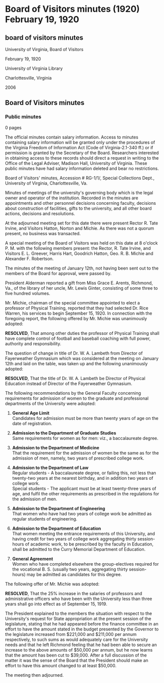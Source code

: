 <!-- altadded -->
<!-- altadded -->

<!-- llmmeta -->

<script type="application/ld+json">
{
"@context": "https://schema.org",
"@type": "BoardMeeting",
"name": "Board Minutes",
"startDate": "1920-02-19T20:00:00",
"endDate": "1920-02-19T21:00:00",
"location": {
"@type": "Place",
"name": "University of Virginia Library",
"address": {
"@type": "PostalAddress",
"addressLocality": "Charlottesville",
"addressRegion": "Virginia"
}
},
"organizer": {
"@type": "Organization",
"name": "University of Virginia",
"url": "https://www.virginia.edu/"
},
"keywords": "Board of Visitors, University of Virginia, meeting minutes",
"description": "Minutes from the Board of Visitors meeting held on February 19, 1920, detailing discussions on faculty appointments, gifts to the university, and admissions requirements for women.",
"attendee": \[
{
"@type": "Person",
"name": "R. Tate Irvine",
"role": "Rector"
},
{
"@type": "Person",
"name": "E. L. Greever",
"role": "Visitor"
},
{
"@type": "Person",
"name": "Harris Hart",
"role": "Visitor"
},
{
"@type": "Person",
"name": "Goodrich Hatton",
"role": "Visitor"
},
{
"@type": "Person",
"name": "Geo. R. B. Michie",
"role": "Visitor"
},
{
"@type": "Person",
"name": "Alexander F. Robertson",
"role": "Visitor"
}
],
"about": \[
{
"@type": "Event",
"name": "Meeting to discuss university matters",
"startDate": "1920-02-19T20:00:00",
"endDate": "1920-02-19T21:00:00"
},
{
"@type": "Event",
"name": "Review of faculty appointments and university policies",
"startDate": "1920-02-19T20:00:00",
"endDate": "1920-02-19T21:00:00"
}
]
}

</script>

<!-- llmformatted -->

# Board of Visitors minutes (1920) February 19, 1920

## board of visitors minutes

University of Virginia, Board of Visitors

February 19, 1920

University of Virginia Library

Charlottesville, Virginia

2006

## Board of Visitors minutes

### Public minutes

0 pages

The official minutes contain salary information. Access to minutes containing salary information will be granted only under the procedures of the Virginia Freedom of Information Act (Code of Virginia-2.1-340 ff.) or if permission is granted by the Secretary of the Board. Researchers interested in obtaining access to these records should direct a request in writing to the Office of the Legal Adviser, Madison Hall, University of Virginia. These public minutes have had salary information deleted and bear no restrictions.

Board of Visitors' minutes, Accession # RG-1/1/, Special Collections Dept., University of Virginia, Charlottesville, Va.

Minutes of meetings of the university's governing body which is the legal owner and operator of the institution. Recorded in the minutes are appointments and other personnel decisions concerning faculty, decisions about construction of facilities, gifts to the university, and all other board actions, decisions and resolutions.

At the adjourned meeting set for this date there were present Rector R. Tate Irvine, and Visitors Hatton, Norton and Michie. As there was not a quorum present, no business was transacted.

A special meeting of the Board of Visitors was held on this date at 8 o'clock P. M. with the following members present: the Rector, R. Tate Irvine, and Visitors E. L. Greever, Harris Hart, Goodrich Hatton, Geo. R. B. Michie and Alexander F. Robertson.

The minutes of the meeting of January 12th, not having been sent out to the members of the Board for approval, were passed by.

President Alderman reported a gift from Miss Grace E. Arents, Richmond, Va., of the library of her uncle, Mr. Lewis Ginter, consisting of some three to five hundred volumes.

Mr. Michie, chairman of the special committee appointed to elect a professor of Physical Training, reported that they had selected Dr. Rice Warren, his services to begin September 15, 1920. In connection with the foregoing report, the following offered by Mr. Michie was unanimously adopted:

**RESOLVED**, That among other duties the professor of Physical Training shall have complete control of football and baseball coaching with full power, authority and responsibility.

The question of change in title of Dr. W. A. Lambeth from Director of Fayerweather Gymnasium which was considered at the meeting on January 12th and laid on the table, was taken up and the following unanimously adopted:

**RESOLVED**, That the title of Dr. W. A. Lambeth be Director of Physical Education instead of Director of the Fayerweather Gymnasium.

The following recommendations by the General Faculty concerning requirements for admission of women to the graduate and professional departments of the University were adopted:

1. **General Age Limit**\
   Candidates for admission must be more than twenty years of age on the date of registration.

2. **Admission to the Department of Graduate Studies**\
   Same requirements for women as for men: viz., a baccalaureate degree.

3. **Admission to the Department of Medicine**\
   That the requirement for the admission of women be the same as for the admission of men, namely, two years of prescribed college work.

4. **Admission to the Department of Law**\
   Regular students - A baccalaureate degree, or failing this, not less than twenty-two years at the nearest birthday, and in addition two years of college work.\
   Special students - The applicant must be at least twenty-three years of age, and fulfil the other requirements as prescribed in the regulations for the admission of men.

5. **Admission to the Department of Engineering**\
   That women who have had two years of college work be admitted as regular students of engineering.

6. **Admission to the Department of Education**\
   That women meeting the entrance requirements of this University, and having credit for two years of college work aggregating thirty session-hours of academic work, to be prescribed by the faculty in Education, shall be admitted to the Curry Memorial Department of Education.

7. **General Agreement**\
   Women who have completed elsewhere the group-electives required for the vocational B. S. (usually two years, aggregating thirty session-hours) may be admitted as candidates for this degree.

The following offer of Mr. Michie was adopted:

**RESOLVED**, That the 25% increase in the salaries of professors and administrative officers who have been with the University less than three years shall go into effect as of September 15, 1919.

The President explained to the members the situation with respect to the University's request for State appropriation at the present session of the legislature, stating that he had appeared before the finance committee in an effort to have the amount stated in the budget presented by the Governor to the legislature increased from $221,000 and $211,000 per annum respectively, to such sums as would adequately care for the University needs and that he left Richmond feeling that he had been able to secure an increase to the above amounts of $50,000 per annum, but he now learns that the amount has been cut to $39,000. After a full discussion of the matter it was the sense of the Board that the President should make an effort to have this amount changed to at least $50,000.

The meeting then adjourned.
